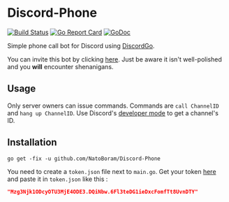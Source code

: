 # Discord-Phone

[![Build Status](https://travis-ci.org/NatoBoram/Discord-Phone.svg?branch=master)](https://travis-ci.org/NatoBoram/Discord-Phone)
[![Go Report Card](https://goreportcard.com/badge/github.com/NatoBoram/Discord-Phone)](https://goreportcard.com/report/github.com/NatoBoram/Discord-Phone)
[![GoDoc](https://godoc.org/github.com/NatoBoram/Discord-Phone?status.svg)](https://godoc.org/github.com/NatoBoram/Discord-Phone)

Simple phone call bot for Discord using [DiscordGo](https://github.com/bwmarrin/discordgo).

You can invite this bot by clicking [here](https://discordapp.com/api/oauth2/authorize?client_id=384692861314007040&permissions=379969&scope=bot). Just be aware it isn't well-polished and you **will** encounter shenanigans.

## Usage

Only server owners can issue commands. Commands are `call ChannelID` and `hang up ChannelID`. Use Discord's [developer mode](https://support.discordapp.com/hc//articles/206346498) to get a channel's ID.

## Installation

```SH
go get -fix -u github.com/NatoBoram/Discord-Phone
```

You need to create a `token.json` file next to `main.go`. Get your token [here](https://discordapp.com/developers/applications/me) and paste it in `token.json` like this :

```JSON
"Mzg3Njk1ODcyOTU3MjE4ODE3.DQiNbw.6Fl3teDG1ieDxcFomfTt8UvnDTY"
```